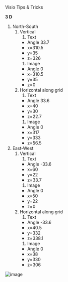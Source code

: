 Visio Tips & Tricks

**3 D**
1. North-South
   1. Vertical
      1. Text
      * Angle 33.7
      * x=310.5 
      * y=35 
      * z=326
      1. Image
      * Angle 0
      * x=310.5
      * y=35
      * z=0
   1. Horizontal along grid
      1. Text
      * Angle 33.6
      * x=40 
      * y=30 
      * z=22.7
      1. Image
      * Angle 0
      * x=317
      * y=333
      * z=56.5
1. East-West
   1. Vertical
      1. Text
      * Angle -33.6
      * x=60 
      * y=22 
      * z=33.7
      1. Image
      * Angle 0
      * x=50
      * y=22
      * z=0
   1. Horizontal along grid
      1. Text
      * Angle -33.6
      * x=40.5 
      * y=332 
      * z=338.1
      1. Image
      * Angle 0
      * x=38
      * y=330
      * z=306 

![image](https://user-images.githubusercontent.com/1643325/151061301-cade1414-fa26-4a18-8fd2-b0041063a9bc.png)



